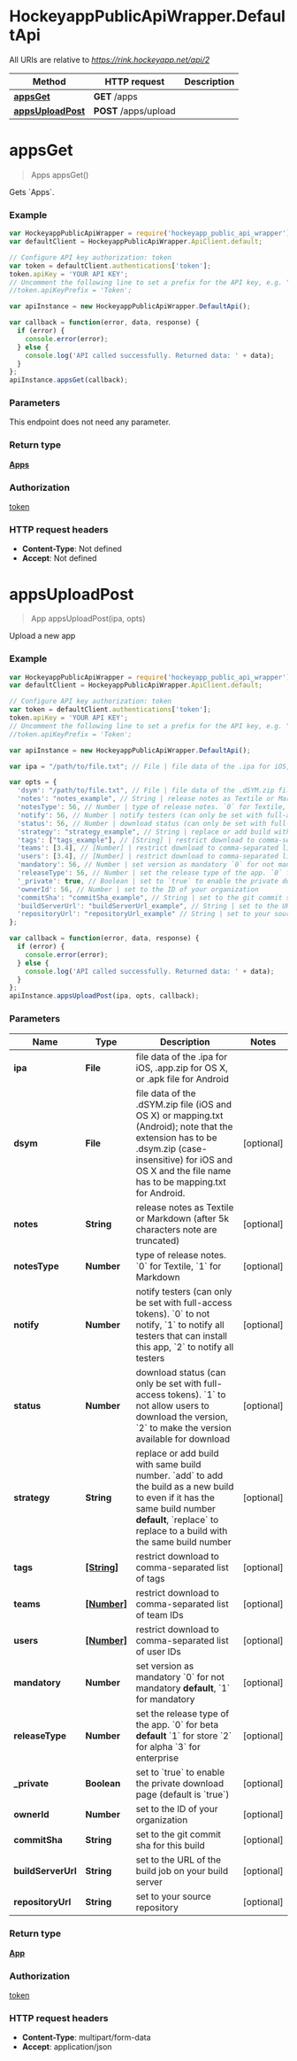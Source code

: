 # HockeyappPublicApiWrapper.DefaultApi

All URIs are relative to *https://rink.hockeyapp.net/api/2*

Method | HTTP request | Description
------------- | ------------- | -------------
[**appsGet**](DefaultApi.md#appsGet) | **GET** /apps | 
[**appsUploadPost**](DefaultApi.md#appsUploadPost) | **POST** /apps/upload | 


<a name="appsGet"></a>
# **appsGet**
> Apps appsGet()



Gets &#x60;Apps&#x60;. 

### Example
```javascript
var HockeyappPublicApiWrapper = require('hockeyapp_public_api_wrapper');
var defaultClient = HockeyappPublicApiWrapper.ApiClient.default;

// Configure API key authorization: token
var token = defaultClient.authentications['token'];
token.apiKey = 'YOUR API KEY';
// Uncomment the following line to set a prefix for the API key, e.g. "Token" (defaults to null)
//token.apiKeyPrefix = 'Token';

var apiInstance = new HockeyappPublicApiWrapper.DefaultApi();

var callback = function(error, data, response) {
  if (error) {
    console.error(error);
  } else {
    console.log('API called successfully. Returned data: ' + data);
  }
};
apiInstance.appsGet(callback);
```

### Parameters
This endpoint does not need any parameter.

### Return type

[**Apps**](Apps.md)

### Authorization

[token](../README.md#token)

### HTTP request headers

 - **Content-Type**: Not defined
 - **Accept**: Not defined

<a name="appsUploadPost"></a>
# **appsUploadPost**
> App appsUploadPost(ipa, opts)



Upload a new app

### Example
```javascript
var HockeyappPublicApiWrapper = require('hockeyapp_public_api_wrapper');
var defaultClient = HockeyappPublicApiWrapper.ApiClient.default;

// Configure API key authorization: token
var token = defaultClient.authentications['token'];
token.apiKey = 'YOUR API KEY';
// Uncomment the following line to set a prefix for the API key, e.g. "Token" (defaults to null)
//token.apiKeyPrefix = 'Token';

var apiInstance = new HockeyappPublicApiWrapper.DefaultApi();

var ipa = "/path/to/file.txt"; // File | file data of the .ipa for iOS, .app.zip for OS X, or .apk file for Android

var opts = { 
  'dsym': "/path/to/file.txt", // File | file data of the .dSYM.zip file (iOS and OS X) or mapping.txt (Android); note that the extension has to be .dsym.zip (case-insensitive) for iOS and OS X and the file name has to be mapping.txt for Android.
  'notes': "notes_example", // String | release notes as Textile or Markdown (after 5k characters note are truncated)
  'notesType': 56, // Number | type of release notes. `0` for Textile, `1` for Markdown
  'notify': 56, // Number | notify testers (can only be set with full-access tokens). `0` to not notify, `1` to notify all testers that can install this app,  `2` to notify all testers
  'status': 56, // Number | download status (can only be set with full-access tokens). `1` to not allow users to download the version, `2` to make the version available for download
  'strategy': "strategy_example", // String | replace or add build with same build number. `add` to add the build as a new build to even if it has the same build number __default__, `replace` to replace to a build with the same build number
  'tags': ["tags_example"], // [String] | restrict download to comma-separated list of tags
  'teams': [3.4], // [Number] | restrict download to comma-separated list of team IDs
  'users': [3.4], // [Number] | restrict download to comma-separated list of user IDs
  'mandatory': 56, // Number | set version as mandatory `0` for not mandatory __default__, `1` for mandatory
  'releaseType': 56, // Number | set the release type of the app. `0` for beta __default__  `1` for store `2` for alpha `3` for enterprise
  '_private': true, // Boolean | set to `true` to enable the private download page (default is `true`)
  'ownerId': 56, // Number | set to the ID of your organization
  'commitSha': "commitSha_example", // String | set to the git commit sha for this build
  'buildServerUrl': "buildServerUrl_example", // String | set to the URL of the build job on your build server
  'repositoryUrl': "repositoryUrl_example" // String | set to your source repository
};

var callback = function(error, data, response) {
  if (error) {
    console.error(error);
  } else {
    console.log('API called successfully. Returned data: ' + data);
  }
};
apiInstance.appsUploadPost(ipa, opts, callback);
```

### Parameters

Name | Type | Description  | Notes
------------- | ------------- | ------------- | -------------
 **ipa** | **File**| file data of the .ipa for iOS, .app.zip for OS X, or .apk file for Android | 
 **dsym** | **File**| file data of the .dSYM.zip file (iOS and OS X) or mapping.txt (Android); note that the extension has to be .dsym.zip (case-insensitive) for iOS and OS X and the file name has to be mapping.txt for Android. | [optional] 
 **notes** | **String**| release notes as Textile or Markdown (after 5k characters note are truncated) | [optional] 
 **notesType** | **Number**| type of release notes. &#x60;0&#x60; for Textile, &#x60;1&#x60; for Markdown | [optional] 
 **notify** | **Number**| notify testers (can only be set with full-access tokens). &#x60;0&#x60; to not notify, &#x60;1&#x60; to notify all testers that can install this app,  &#x60;2&#x60; to notify all testers | [optional] 
 **status** | **Number**| download status (can only be set with full-access tokens). &#x60;1&#x60; to not allow users to download the version, &#x60;2&#x60; to make the version available for download | [optional] 
 **strategy** | **String**| replace or add build with same build number. &#x60;add&#x60; to add the build as a new build to even if it has the same build number __default__, &#x60;replace&#x60; to replace to a build with the same build number | [optional] 
 **tags** | [**[String]**](String.md)| restrict download to comma-separated list of tags | [optional] 
 **teams** | [**[Number]**](Number.md)| restrict download to comma-separated list of team IDs | [optional] 
 **users** | [**[Number]**](Number.md)| restrict download to comma-separated list of user IDs | [optional] 
 **mandatory** | **Number**| set version as mandatory &#x60;0&#x60; for not mandatory __default__, &#x60;1&#x60; for mandatory | [optional] 
 **releaseType** | **Number**| set the release type of the app. &#x60;0&#x60; for beta __default__  &#x60;1&#x60; for store &#x60;2&#x60; for alpha &#x60;3&#x60; for enterprise | [optional] 
 **_private** | **Boolean**| set to &#x60;true&#x60; to enable the private download page (default is &#x60;true&#x60;) | [optional] 
 **ownerId** | **Number**| set to the ID of your organization | [optional] 
 **commitSha** | **String**| set to the git commit sha for this build | [optional] 
 **buildServerUrl** | **String**| set to the URL of the build job on your build server | [optional] 
 **repositoryUrl** | **String**| set to your source repository | [optional] 

### Return type

[**App**](App.md)

### Authorization

[token](../README.md#token)

### HTTP request headers

 - **Content-Type**: multipart/form-data
 - **Accept**: application/json

